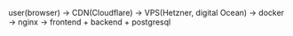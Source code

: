 user(browser) -> CDN(Cloudflare) -> VPS(Hetzner, digital Ocean) -> docker -> nginx -> frontend + backend + postgresql

